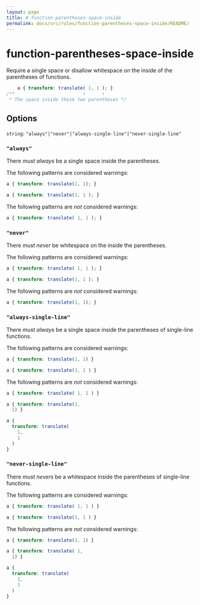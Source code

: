```yaml
---
layout: page
title: # function-parentheses-space-inside
permalink: docs/src/rules/function-parentheses-space-inside/README/
---
```


# function-parentheses-space-inside

Require a single space or disallow whitespace on the inside of the parentheses of functions.

```css
    a { transform: translate( 1, 1 ); }
/**                         ↑      ↑
 * The space inside these two parentheses */
```

## Options

`string`: `"always"|"never"|"always-single-line"|"never-single-line"`

### `"always"`

There *must always* be a single space inside the parentheses.

The following patterns are considered warnings:

```css
a { transform: translate(1, 1); }
```

```css
a { transform: translate(1, 1 ); }
```

The following patterns are *not* considered warnings:

```css
a { transform: translate( 1, 1 ); }
```

### `"never"`

There *must never* be whitespace on the inside the parentheses.

The following patterns are considered warnings:

```css
a { transform: translate( 1, 1 ); }
```

```css
a { transform: translate(1, 1 ); }
```

The following patterns are *not* considered warnings:

```css
a { transform: translate(1, 1); }
```

### `"always-single-line"`

There *must always* be a single space inside the parentheses of single-line functions.

The following patterns are considered warnings:

```css
a { transform: translate(1, 1) }
```

```css
a { transform: translate(1, 1 ) }
```

The following patterns are *not* considered warnings:

```css
a { transform: translate( 1, 1 ) }
```

```css
a { transform: translate(1,
  1) }
```

```css
a {
  transform: translate(
    1,
    1
  )
}
```

### `"never-single-line"`

There *must nevers* be a whitespace inside the parentheses of single-line functions.

The following patterns are considered warnings:

```css
a { transform: translate( 1, 1 ) }
```

```css
a { transform: translate(1, 1 ) }
```

The following patterns are *not* considered warnings:

```css
a { transform: translate(1, 1) }
```

```css
a { transform: translate( 1,
  1) }
```

```css
a {
  transform: translate(
    1,
    1
  )
}
```
